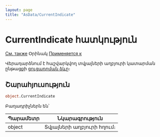 ```yaml
---
layout: page
title: "AsData/CurrentIndicate"
---
```



# CurrentIndicate հատկություն

[См. также](../Asdata.md) Օրինակ [Применяется к](../Asdata.md)

Վերադարձնում է հաշվարկվող տվյալների աղբյուրի կատարման ընթացքի [ցուցադրման ձևը](../Constants/const_opencursor_Indicate.html)։ 

## Շարահյուսություն

``` vb
object.CurrentIndicate
```


Բաղադրիչներն են՝


| Պարամետր | Նկարագրություն |
|--|--|
| object| Տվյալների աղբյուրի հղում։  |

